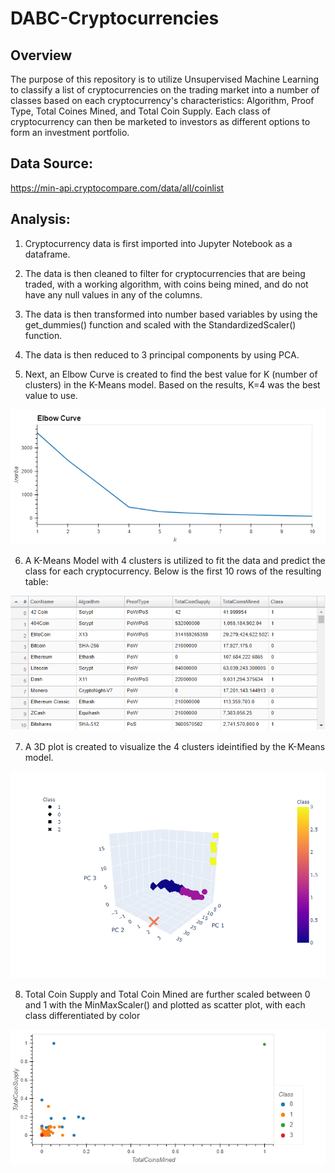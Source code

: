 # DABC-Cryptocurrencies

## Overview

The purpose of this repository is to utilize Unsupervised Machine Learning to classify a list of cryptocurrencies on the trading market into a number of classes based on each cryptocurrency's characteristics: Algorithm, Proof Type, Total Coines Mined, and Total Coin Supply. Each class of cryptocurrency can then be marketed to investors as different options to form an investment portfolio.

## Data Source:

https://min-api.cryptocompare.com/data/all/coinlist

## Analysis:

1. Cryptocurrency data is first imported into Jupyter Notebook as a dataframe.

2. The data is then cleaned to filter for cryptocurrencies that are being traded, with a working algorithm, with coins being mined, and do not have any null values in any of the columns.

3. The data is then transformed into number based variables by using the get_dummies() function and scaled with the StandardizedScaler() function.

4. The data is then reduced to 3 principal components by using PCA.

5. Next, an Elbow Curve is created to find the best value for K (number of clusters) in the K-Means model. Based on the results, K=4 was the best value to use.

<img src="images/elbow.png"></img>

6. A K-Means Model with 4 clusters is utilized to fit the data and predict the class for each cryptocurrency. Below is the first 10 rows of the resulting table:

<img src="images/table.png"></img>

7. A 3D plot is created to visualize the 4 clusters ideintified by the K-Means model.

<img src="images/3D.png"></img>

8. Total Coin Supply and Total Coin Mined are further scaled between 0 and 1 with the MinMaxScaler() and plotted as scatter plot, with each class differentiated by color

<img src="images/scatter.png"></img>